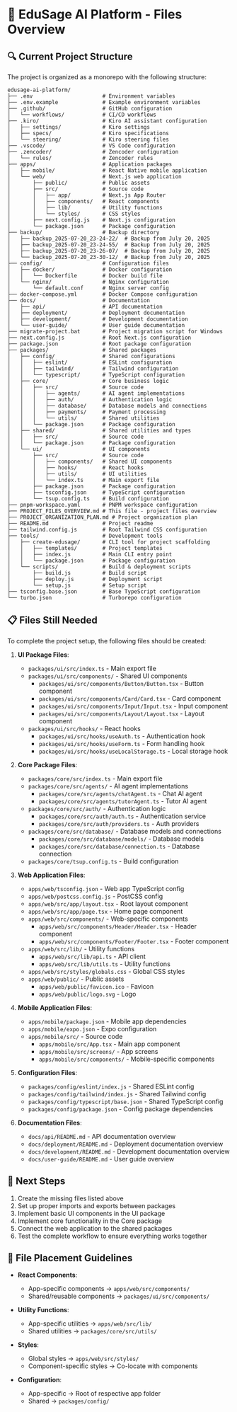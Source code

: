 # 📁 EduSage AI Platform - Files Overview

## 🔍 Current Project Structure

The project is organized as a monorepo with the following structure:

```
edusage-ai-platform/
├── .env                      # Environment variables
├── .env.example              # Example environment variables
├── .github/                  # GitHub configuration
│   └── workflows/            # CI/CD workflows
├── .kiro/                    # Kiro AI assistant configuration
│   ├── settings/             # Kiro settings
│   ├── specs/                # Kiro specifications
│   └── steering/             # Kiro steering files
├── .vscode/                  # VS Code configuration
├── .zencoder/                # Zencoder configuration
│   └── rules/                # Zencoder rules
├── apps/                     # Application packages
│   ├── mobile/               # React Native mobile application
│   └── web/                  # Next.js web application
│       ├── public/           # Public assets
│       ├── src/              # Source code
│       │   ├── app/          # Next.js App Router
│       │   ├── components/   # React components
│       │   ├── lib/          # Utility functions
│       │   └── styles/       # CSS styles
│       ├── next.config.js    # Next.js configuration
│       └── package.json      # Package configuration
├── backup/                   # Backup directory
│   ├── backup_2025-07-20_23-24-22/  # Backup from July 20, 2025
│   ├── backup_2025-07-20_23-24-55/  # Backup from July 20, 2025
│   ├── backup_2025-07-20_23-26-07/  # Backup from July 20, 2025
│   └── backup_2025-07-20_23-30-12/  # Backup from July 20, 2025
├── config/                   # Configuration files
│   ├── docker/               # Docker configuration
│   │   └── Dockerfile        # Docker build file
│   └── nginx/                # Nginx configuration
│       └── default.conf      # Nginx server config
├── docker-compose.yml        # Docker Compose configuration
├── docs/                     # Documentation
│   ├── api/                  # API documentation
│   ├── deployment/           # Deployment documentation
│   ├── development/          # Development documentation
│   └── user-guide/           # User guide documentation
├── migrate-project.bat       # Project migration script for Windows
├── next.config.js            # Root Next.js configuration
├── package.json              # Root package configuration
├── packages/                 # Shared packages
│   ├── config/               # Shared configurations
│   │   ├── eslint/           # ESLint configuration
│   │   ├── tailwind/         # Tailwind configuration
│   │   └── typescript/       # TypeScript configuration
│   ├── core/                 # Core business logic
│   │   ├── src/              # Source code
│   │   │   ├── agents/       # AI agent implementations
│   │   │   ├── auth/         # Authentication logic
│   │   │   ├── database/     # Database models and connections
│   │   │   ├── payments/     # Payment processing
│   │   │   └── utils/        # Shared utilities
│   │   └── package.json      # Package configuration
│   ├── shared/               # Shared utilities and types
│   │   ├── src/              # Source code
│   │   └── package.json      # Package configuration
│   └── ui/                   # UI components
│       ├── src/              # Source code
│       │   ├── components/   # Shared UI components
│       │   ├── hooks/        # React hooks
│       │   ├── utils/        # UI utilities
│       │   └── index.ts      # Main export file
│       ├── package.json      # Package configuration
│       ├── tsconfig.json     # TypeScript configuration
│       └── tsup.config.ts    # Build configuration
├── pnpm-workspace.yaml       # PNPM workspace configuration
├── PROJECT_FILES_OVERVIEW.md # This file - project files overview
├── PROJECT_ORGANIZATION_PLAN.md # Project organization plan
├── README.md                 # Project readme
├── tailwind.config.js        # Root Tailwind CSS configuration
├── tools/                    # Development tools
│   ├── create-edusage/       # CLI tool for project scaffolding
│   │   ├── templates/        # Project templates
│   │   ├── index.js          # Main CLI entry point
│   │   └── package.json      # Package configuration
│   └── scripts/              # Build & deployment scripts
│       ├── build.js          # Build script
│       ├── deploy.js         # Deployment script
│       └── setup.js          # Setup script
├── tsconfig.base.json        # Base TypeScript configuration
└── turbo.json                # Turborepo configuration
```

## 📋 Files Still Needed

To complete the project setup, the following files should be created:

1. **UI Package Files**:
   - `packages/ui/src/index.ts` - Main export file
   - `packages/ui/src/components/` - Shared UI components
     - `packages/ui/src/components/Button/Button.tsx` - Button component
     - `packages/ui/src/components/Card/Card.tsx` - Card component
     - `packages/ui/src/components/Input/Input.tsx` - Input component
     - `packages/ui/src/components/Layout/Layout.tsx` - Layout component
   - `packages/ui/src/hooks/` - React hooks
     - `packages/ui/src/hooks/useAuth.ts` - Authentication hook
     - `packages/ui/src/hooks/useForm.ts` - Form handling hook
     - `packages/ui/src/hooks/useLocalStorage.ts` - Local storage hook

2. **Core Package Files**:
   - `packages/core/src/index.ts` - Main export file
   - `packages/core/src/agents/` - AI agent implementations
     - `packages/core/src/agents/chatAgent.ts` - Chat AI agent
     - `packages/core/src/agents/tutorAgent.ts` - Tutor AI agent
   - `packages/core/src/auth/` - Authentication logic
     - `packages/core/src/auth/auth.ts` - Authentication service
     - `packages/core/src/auth/providers.ts` - Auth providers
   - `packages/core/src/database/` - Database models and connections
     - `packages/core/src/database/models/` - Database models
     - `packages/core/src/database/connection.ts` - Database connection
   - `packages/core/tsup.config.ts` - Build configuration

3. **Web Application Files**:
   - `apps/web/tsconfig.json` - Web app TypeScript config
   - `apps/web/postcss.config.js` - PostCSS config
   - `apps/web/src/app/layout.tsx` - Root layout component
   - `apps/web/src/app/page.tsx` - Home page component
   - `apps/web/src/components/` - Web-specific components
     - `apps/web/src/components/Header/Header.tsx` - Header component
     - `apps/web/src/components/Footer/Footer.tsx` - Footer component
   - `apps/web/src/lib/` - Utility functions
     - `apps/web/src/lib/api.ts` - API client
     - `apps/web/src/lib/utils.ts` - Utility functions
   - `apps/web/src/styles/globals.css` - Global CSS styles
   - `apps/web/public/` - Public assets
     - `apps/web/public/favicon.ico` - Favicon
     - `apps/web/public/logo.svg` - Logo

4. **Mobile Application Files**:
   - `apps/mobile/package.json` - Mobile app dependencies
   - `apps/mobile/expo.json` - Expo configuration
   - `apps/mobile/src/` - Source code
     - `apps/mobile/src/App.tsx` - Main app component
     - `apps/mobile/src/screens/` - App screens
     - `apps/mobile/src/components/` - Mobile-specific components

5. **Configuration Files**:
   - `packages/config/eslint/index.js` - Shared ESLint config
   - `packages/config/tailwind/index.js` - Shared Tailwind config
   - `packages/config/typescript/base.json` - Shared TypeScript config
   - `packages/config/package.json` - Config package dependencies

6. **Documentation Files**:
   - `docs/api/README.md` - API documentation overview
   - `docs/deployment/README.md` - Deployment documentation overview
   - `docs/development/README.md` - Development documentation overview
   - `docs/user-guide/README.md` - User guide overview

## 🚀 Next Steps

1. Create the missing files listed above
2. Set up proper imports and exports between packages
3. Implement basic UI components in the UI package
4. Implement core functionality in the Core package
5. Connect the web application to the shared packages
6. Test the complete workflow to ensure everything works together

## 📝 File Placement Guidelines

- **React Components**:
  - App-specific components → `apps/web/src/components/`
  - Shared/reusable components → `packages/ui/src/components/`

- **Utility Functions**:
  - App-specific utilities → `apps/web/src/lib/`
  - Shared utilities → `packages/core/src/utils/`

- **Styles**:
  - Global styles → `apps/web/src/styles/`
  - Component-specific styles → Co-locate with components

- **Configuration**:
  - App-specific → Root of respective app folder
  - Shared → `packages/config/`